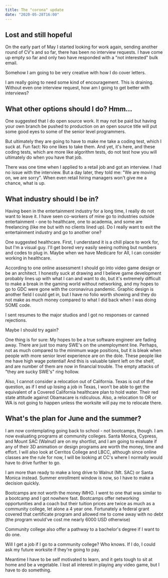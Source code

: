 ```yaml
---
title: The "corona" update
date: "2020-05-28T16:00"
---
```


## Lost and still hopeful

On the early part of May I started looking for work again, sending another round of CV's and so far, there has been no interview requests. I have come up empty so far and only two have responded with a "not interested" bulk email.

Somehow I am going to be very creative with how I do cover letters. 

I am really going to need some kind of encouragement. This is draining. Without even one interview request, how am I going to get better with interviews?

## What other options should I do? Hmm...

One suggested that I do open source work. It may not be paid but having your own branch be pushed to production on an open source title will put some good eyes to some of the senior level programmers.

But ultimately they are going to have to make me take a coding test, which I suck at. Fun fact: No one likes to take them. And yet, it's here, and these coding tests, which are more like algorithm tests, do not test how you will ultimately do when you have that job.

There was one time when I applied to a retail job and got an interview. I had no issue with the interview. But a day later, they told me: "We are moving on, we are sorry". When even retail hiring managers won't give me a chance, what is up.

## What industry should I be in?

Having been in the entertainment industry for a long time, I really do not want to leave it. I have seen co-workers of mine go to industries outside entertainment - one to healthcare, one to academia, and some are freelancing (like me but with no clients lined up). Do I really want to exit the entertainment industry and go to another one? 

One suggested healthcare. First, I understand it is a chill place to work for, but I'm a visual guy. I'll get bored very easily seeing nothing but numbers and codes to plug in. Maybe when we have Medicare for All, I can consider working in healthcare.

According to one online assessment I should go into video game design or be an architect. I honestly suck at drawing and I believe game development probably lines up with what I can and want to do, but it's extremely difficult to make a break in the gaming world without networking, and my hopes to go to GDC were gone with the coronavirus pandemic. Graphic design is another field I could get in, but I have no folio worth showing and they do not make as much money compared to what I did back when I was doing SOME code.

I sent resumes to the major studios and I got no responses or canned rejections.

Maybe I should try again? 

One thing is for sure: My hopes to be a true software engineer are fading away. There are just too many SWE's on the unemployment line. Perhaps, not as much compared to the minimum wage positions, but it is bleak when people with more senior level experience are on the dole. These people like me have high wage potential! And this is valuable talent left on the shelf, and are number of them are now in financial trouble. The empty attacks of "they are sucky SWE's" ring hollow. 

Also, I cannot consider a relocation out of California. Texas is out of the question, as if I end up losing a job in Texas, I won't be able to get the equivalent of a Covered California healthcare plan to hold water. Their red state attitude against Obamacare is ridiculous. Also, a relocation to OR or WA is not going to happen unless the worksite will pay me to relocate there.

## What's the plan for June and the summer?

I am now contemplating going back to school - not bootcamps, though. I am now evaluating programs at community colleges. Santa Monica, Cypress, and Mount SAC (Walnut) are on my shortlist, and I am going to evaluate if any of their 3D animation or design programs are worth the money, time and effort. I will also look at Cerritos College and LBCC, although since online classes are the rule for now, I will be looking at CC's where I normally would have to drive further to go.

I am more than ready to make a long drive to Walnut (Mt. SAC) or Santa Monica instead. Summer enrollment window is now, so I have to make a decision quickly.

Bootcamps are not worth the money IMHO. I went to one that was similar to a bootcamp and I got nowhere fast. Bootcamps offer networking opportunities and a coach but their tuition prices are twice as much as a community college, let alone a 4 year one. Fortunately a federal grant covered that certificate program and allowed me to come away with no debt (the program would've cost me nearly 6000 USD otherwise)

Community college also offer a pathway to a bachelor's degree if I want to do one.

Will I get a job if I go to a community college? Who knows. If I do, I could ask my future worksite if they're going to pay.

Meantime I have to be self motivated to learn, and it gets tough to sit at home and be a vegetable. I lost all interest in playing any video game, but I have to do something.

 